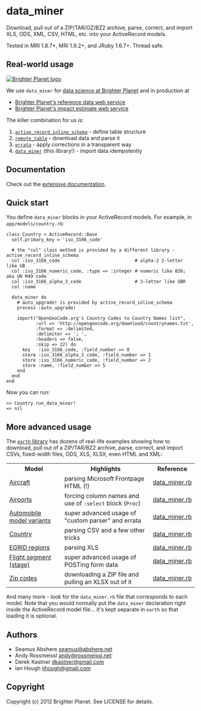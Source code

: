 # data_miner

Download, pull out of a ZIP/TAR/GZ/BZ2 archive, parse, correct, and import XLS, ODS, XML, CSV, HTML, etc. into your ActiveRecord models.

Tested in MRI 1.8.7+, MRI 1.9.2+, and JRuby 1.6.7+. Thread safe.

## Real-world usage

<p><a href="http://brighterplanet.com"><img src="https://s3.amazonaws.com/static.brighterplanet.com/assets/logos/flush-left/inline/green/rasterized/brighter_planet-160-transparent.png" alt="Brighter Planet logo"/></a></p>

We use `data_miner` for [data science at Brighter Planet](http://brighterplanet.com/research) and in production at

* [Brighter Planet's reference data web service](http://data.brighterplanet.com)
* [Brighter Planet's impact estimate web service](http://impact.brighterplanet.com)

The killer combination for us is:

1. [`active_record_inline_schema`](https://github.com/seamusabshere/active_record_inline_schema) - define table structure
2. [`remote_table`](https://github.com/seamusabshere/remote_table) - download data and parse it
3. [`errata`](https://github.com/seamusabshere/errata) - apply corrections in a transparent way
4. [`data_miner`](https://github.com/seamusabshere/remote_table) (this library!) - import data idempotently

## Documentation

Check out the [extensive documentation](http://rdoc.info/github/seamusabshere/data_miner).

## Quick start

You define <code>data_miner</code> blocks in your ActiveRecord models. For example, in <code>app/models/country.rb</code>:

    class Country < ActiveRecord::Base
      self.primary_key = 'iso_3166_code'

      # the "col" class method is provided by a different library - active_record_inline_schema
      col :iso_3166_code                            # alpha-2 2-letter like GB
      col :iso_3166_numeric_code, :type => :integer # numeric like 826; aka UN M49 code
      col :iso_3166_alpha_3_code                    # 3-letter like GBR
      col :name
  
      data_miner do
        # auto_upgrade! is provided by active_record_inline_schema
        process :auto_upgrade!

        import("OpenGeoCode.org's Country Codes to Country Names list",
               :url => 'http://opengeocode.org/download/countrynames.txt',
               :format => :delimited,
               :delimiter => '; ',
               :headers => false,
               :skip => 22) do
          key   :iso_3166_code, :field_number => 0
          store :iso_3166_alpha_3_code, :field_number => 1
          store :iso_3166_numeric_code, :field_number => 2
          store :name, :field_number => 5
        end
      end
    end

Now you can run:

    >> Country.run_data_miner!
    => nil

## More advanced usage

The [`earth` library](https://github.com/brighterplanet/earth) has dozens of real-life examples showing how to download, pull out of a ZIP/TAR/BZ2 archive, parse, correct, and import CSVs, fixed-width files, ODS, XLS, XLSX, even HTML and XML:

<table>
  <tr>
    <th>Model</th>
    <th>Highlights</th>
    <th>Reference</th>
  </tr>
  <tr>
    <td><a href="http://data.brighterplanet.com/aircraft">Aircraft</a></td>
    <td>parsing Microsoft Frontpage HTML (!)</td>
    <td><a href="https://github.com/brighterplanet/earth/blob/master/lib/earth/air/aircraft/data_miner.rb">data_miner.rb</a></td>
  </tr>
  <tr>
    <td><a href="http://data.brighterplanet.com/airports">Airports</a></td>
    <td>forcing column names and use of <code>:select</code> block (<code>Proc</code>)</td>
    <td><a href="https://github.com/brighterplanet/earth/blob/master/lib/earth/air/airport/data_miner.rb">data_miner.rb</a></td>
  </tr>
  <tr>
    <td><a href="http://data.brighterplanet.com/automobile_make_model_year_variants">Automobile model variants</a></td>
    <td>super advanced usage of "custom parser" and errata</td>
    <td><a href="https://github.com/brighterplanet/earth/blob/master/lib/earth/automobile/automobile_make_model_year_variant/data_miner.rb">data_miner.rb</a></td>
  </tr>
  <tr>
    <td><a href="http://data.brighterplanet.com/countries">Country</a></td>
    <td>parsing CSV and a few other tricks</td>
    <td><a href="https://github.com/brighterplanet/earth/blob/master/lib/earth/locality/country/data_miner.rb">data_miner.rb</a></td>
  </tr>
  <tr>
    <td><a href="http://data.brighterplanet.com/egrid_regions">EGRID regions</a></td>
    <td>parsing XLS</td>
    <td><a href="https://github.com/brighterplanet/earth/blob/master/lib/earth/locality/egrid_region/data_miner.rb">data_miner.rb</a></td>
  </tr>
  <tr>
    <td><a href="http://data.brighterplanet.com/flight_segments">Flight segment (stage)</a></td>
    <td>super advanced usage of POSTing form data</td>
    <td><a href="https://github.com/brighterplanet/earth/blob/master/lib/earth/air/flight_segment/data_miner.rb">data_miner.rb</a></td>
  </tr>
  <tr>
    <td><a href="http://data.brighterplanet.com/zip_codes">Zip codes</a></td>
    <td>downloading a ZIP file and pulling an XLSX out of it</td>
    <td><a href="https://github.com/brighterplanet/earth/blob/master/lib/earth/locality/zip_code.rb">data_miner.rb</a></td>
  </tr>
</table>

And many more - look for the `data_miner.rb` file that corresponds to each model. Note that you would normally put the `data_miner` declaration right inside the ActiveRecord model file... it's kept separate in `earth` so that loading it is optional.

## Authors

* Seamus Abshere <seamus@abshere.net>
* Andy Rossmeissl <andy@rossmeissl.net>
* Derek Kastner <dkastner@gmail.com>
* Ian Hough <ijhough@gmail.com>

## Copyright

Copyright (c) 2012 Brighter Planet. See LICENSE for details.
